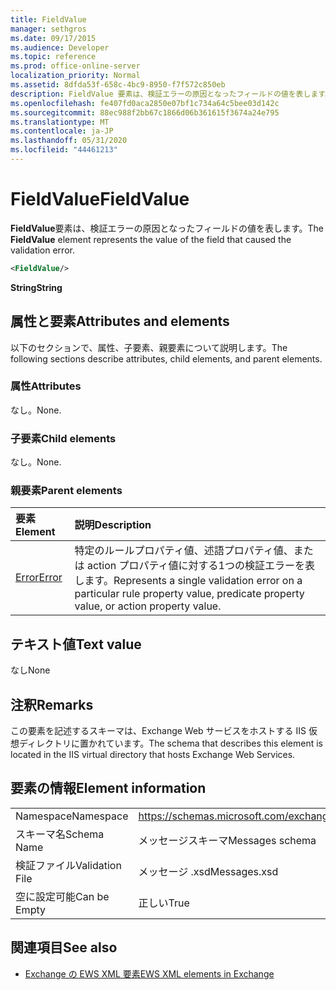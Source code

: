 ```yaml
---
title: FieldValue
manager: sethgros
ms.date: 09/17/2015
ms.audience: Developer
ms.topic: reference
ms.prod: office-online-server
localization_priority: Normal
ms.assetid: 8dfda53f-658c-4bc9-8950-f7f572c850eb
description: FieldValue 要素は、検証エラーの原因となったフィールドの値を表します。
ms.openlocfilehash: fe407fd0aca2850e07bf1c734a64c5bee03d142c
ms.sourcegitcommit: 88ec988f2bb67c1866d06b361615f3674a24e795
ms.translationtype: MT
ms.contentlocale: ja-JP
ms.lasthandoff: 05/31/2020
ms.locfileid: "44461213"
---
```

# <a name="fieldvalue"></a><span data-ttu-id="331ad-103">FieldValue</span><span class="sxs-lookup"><span data-stu-id="331ad-103">FieldValue</span></span>

<span data-ttu-id="331ad-104">**FieldValue**要素は、検証エラーの原因となったフィールドの値を表します。</span><span class="sxs-lookup"><span data-stu-id="331ad-104">The **FieldValue** element represents the value of the field that caused the validation error.</span></span> 
  
```XML
<FieldValue/>
```

 <span data-ttu-id="331ad-105">**String**</span><span class="sxs-lookup"><span data-stu-id="331ad-105">**String**</span></span>
## <a name="attributes-and-elements"></a><span data-ttu-id="331ad-106">属性と要素</span><span class="sxs-lookup"><span data-stu-id="331ad-106">Attributes and elements</span></span>

<span data-ttu-id="331ad-107">以下のセクションで、属性、子要素、親要素について説明します。</span><span class="sxs-lookup"><span data-stu-id="331ad-107">The following sections describe attributes, child elements, and parent elements.</span></span>
  
### <a name="attributes"></a><span data-ttu-id="331ad-108">属性</span><span class="sxs-lookup"><span data-stu-id="331ad-108">Attributes</span></span>

<span data-ttu-id="331ad-109">なし。</span><span class="sxs-lookup"><span data-stu-id="331ad-109">None.</span></span>
  
### <a name="child-elements"></a><span data-ttu-id="331ad-110">子要素</span><span class="sxs-lookup"><span data-stu-id="331ad-110">Child elements</span></span>

<span data-ttu-id="331ad-111">なし。</span><span class="sxs-lookup"><span data-stu-id="331ad-111">None.</span></span>
  
### <a name="parent-elements"></a><span data-ttu-id="331ad-112">親要素</span><span class="sxs-lookup"><span data-stu-id="331ad-112">Parent elements</span></span>

|<span data-ttu-id="331ad-113">**要素**</span><span class="sxs-lookup"><span data-stu-id="331ad-113">**Element**</span></span>|<span data-ttu-id="331ad-114">**説明**</span><span class="sxs-lookup"><span data-stu-id="331ad-114">**Description**</span></span>|
|:-----|:-----|
|[<span data-ttu-id="331ad-115">Error</span><span class="sxs-lookup"><span data-stu-id="331ad-115">Error</span></span>](error.md) <br/> |<span data-ttu-id="331ad-116">特定のルールプロパティ値、述語プロパティ値、または action プロパティ値に対する1つの検証エラーを表します。</span><span class="sxs-lookup"><span data-stu-id="331ad-116">Represents a single validation error on a particular rule property value, predicate property value, or action property value.</span></span>  <br/> |
   
## <a name="text-value"></a><span data-ttu-id="331ad-117">テキスト値</span><span class="sxs-lookup"><span data-stu-id="331ad-117">Text value</span></span>

<span data-ttu-id="331ad-118">なし</span><span class="sxs-lookup"><span data-stu-id="331ad-118">None</span></span>
  
## <a name="remarks"></a><span data-ttu-id="331ad-119">注釈</span><span class="sxs-lookup"><span data-stu-id="331ad-119">Remarks</span></span>

<span data-ttu-id="331ad-120">この要素を記述するスキーマは、Exchange Web サービスをホストする IIS 仮想ディレクトリに置かれています。</span><span class="sxs-lookup"><span data-stu-id="331ad-120">The schema that describes this element is located in the IIS virtual directory that hosts Exchange Web Services.</span></span>
  
## <a name="element-information"></a><span data-ttu-id="331ad-121">要素の情報</span><span class="sxs-lookup"><span data-stu-id="331ad-121">Element information</span></span>

|||
|:-----|:-----|
|<span data-ttu-id="331ad-122">Namespace</span><span class="sxs-lookup"><span data-stu-id="331ad-122">Namespace</span></span>  <br/> |https://schemas.microsoft.com/exchange/services/2006/messages  <br/> |
|<span data-ttu-id="331ad-123">スキーマ名</span><span class="sxs-lookup"><span data-stu-id="331ad-123">Schema Name</span></span>  <br/> |<span data-ttu-id="331ad-124">メッセージスキーマ</span><span class="sxs-lookup"><span data-stu-id="331ad-124">Messages schema</span></span>  <br/> |
|<span data-ttu-id="331ad-125">検証ファイル</span><span class="sxs-lookup"><span data-stu-id="331ad-125">Validation File</span></span>  <br/> |<span data-ttu-id="331ad-126">メッセージ .xsd</span><span class="sxs-lookup"><span data-stu-id="331ad-126">Messages.xsd</span></span>  <br/> |
|<span data-ttu-id="331ad-127">空に設定可能</span><span class="sxs-lookup"><span data-stu-id="331ad-127">Can be Empty</span></span>  <br/> |<span data-ttu-id="331ad-128">正しい</span><span class="sxs-lookup"><span data-stu-id="331ad-128">True</span></span>  <br/> |
   
## <a name="see-also"></a><span data-ttu-id="331ad-129">関連項目</span><span class="sxs-lookup"><span data-stu-id="331ad-129">See also</span></span>



- [<span data-ttu-id="331ad-130">Exchange の EWS XML 要素</span><span class="sxs-lookup"><span data-stu-id="331ad-130">EWS XML elements in Exchange</span></span>](ews-xml-elements-in-exchange.md)

